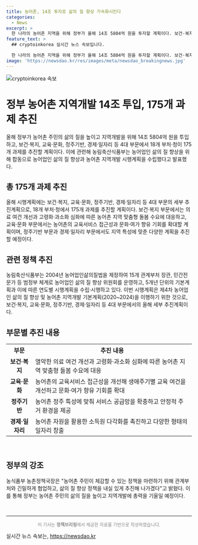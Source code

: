 ```yaml
---
title: 농어촌, 14조 투자로 삶의 질 향상 가속화시킨다
categories:
  - News
excerpt: >
  한 나라의 농어촌 지역을 위해 정부가 올해 14조 5804억 원을 투자할 계획이다. 보건·복지, 교육·문화, 정주기반, 경제·일자리 등 4대 부문에서 175개 과제를 추진하며, 농어촌 삶의 질을 향상시키고자 다양한 정책을 실행한다. 보건·복지 부문에서는 의료 여건 개선, 농촌 마을에 이동식 놀이교실 운영 등을 실시하며, 교육·문화 부문에서는 교육서비스 접근성 개선 및 문화프로그램 지원을 통해 교육·문화환경을 향상시키고, 정주기반 부문에서는 주거 환경 개선과 ICT를 활용한 서비스 개선 등을 실행한다. 경제·일자리 부문에서는 농어촌 관광 활성화와 농식품 벤처창업 육성 등을 추진한다. 정부는 농어촌 주민들의 삶의 질을 높이기 위해 계획을 적극적으로 추진할 방침이며, 관계부처와 힘을 모아 삶의 질 향상을 위한 정책을 마련할 예정이다.
feature_text: >
  ## cryptoinkorea 실시간 뉴스 속보입니다.

  한 나라의 농어촌 지역을 위해 정부가 올해 14조 5804억 원을 투자할 계획이다. 보건·복지, 교육·문화, 정주기반, 경제·일자리 등 4대 부문에서 175개 과제를 추진하며, 농어촌 삶의 질을 향상시키고자 다양한 정책을 실행한다. 보건·복지 부문에서는 의료 여건 개선, 농촌 마을에 이동식 놀이교실 운영 등을 실시하며, 교육·문화 부문에서는 교육서비스 접근성 개선 및 문화프로그램 지원을 통해 교육·문화환경을 향상시키고, 정주기반 부문에서는 주거 환경 개선과 ICT를 활용한 서비스 개선 등을 실행한다. 경제·일자리 부문에서는 농어촌 관광 활성화와 농식품 벤처창업 육성 등을 추진한다. 정부는 농어촌 주민들의 삶의 질을 높이기 위해 계획을 적극적으로 추진할 방침이며, 관계부처와 힘을 모아 삶의 질 향상을 위한 정책을 마련할 예정이다.
image: 'https://newsdao.kr/res/images/meta/newsdao_breakingnews.jpg'
---
```


<p><img src="https://newsdao.kr/res/images/meta/newsdao_breakingnews.jpg" alt="cryptoinkorea 속보" /></p>

<h1>정부 농어촌 지역개발 14조 투입, 175개 과제 추진</h1>

<p data-ke-size="size16">올해 정부가 농어촌 주민의 삶의 질을 높이고 지역개발을 위해 14조 5804억 원을 투입하고, 보건·복지, 교육·문화, 정주기반, 경제·일자리 등 4대 부문에서 18개 부처·청이 175개 과제를 추진할 계획이다. 이에 관련해 농림축산식품부는 농어업인 삶의 질 향상을 위해 합동으로 농어업인 삶의 질 향상과 농어촌 지역개발 시행계획을 수립했다고 발표했다.</p>

<h2 data-ke-size="size26">총 175개 과제 추진</h2>

<p data-ke-size="size16">올해 시행계획에는 보건·복지, 교육·문화, 정주기반, 경제·일자리 등 4대 부문의 세부 추진계획으로, 18개 부처·청에서 175개 과제를 추진할 계획이다. 보건·복지 부문에서는 의료 여건 개선과 고령화·과소화 심화에 따른 농어촌 지역 맞춤형 돌봄 수요에 대응하고, 교육·문화 부문에서는 농어촌의 교육서비스 접근성과 문화·여가 향유 기회를 확대할 계획이며, 정주기반 부문과 경제·일자리 부문에서도 지역 특성에 맞춘 다양한 계획을 추진할 예정이다.</p>

<h2 data-ke-size="size26">관련 정책 추진</h2>

<p data-ke-size="size16">농림축산식품부는 2004년 농어업인삶의질법을 제정하여 15개 관계부처 장관, 민간전문가 등 범정부 체계로 농어업인 삶의 질 향상 위원회를 운영하고, 5개년 단위의 기본계획과 이에 따른 연도별 시행계획을 수립·시행하고 있다. 이번 시행계획은 제4차 농어업인 삶의 질 향상 및 농어촌 지역개발 기본계획(2020~2024)을 이행하기 위한 것으로, 보건·복지, 교육·문화, 정주기반, 경제·일자리 등 4대 부문에서의 올해 세부 추진계획이다.</p>

<h2 data-ke-size="size26">부문별 추진 내용</h2>

<table>
        <tr>
            <th>부문</th>
            <th>추진 내용</th>
        </tr>
        <tr>
            <td style="text-align: center; height: 17px;"><b>보건·복지</b></td>
            <td>열악한 의료 여건 개선과 고령화·과소화 심화에 따른 농어촌 지역 맞춤형 돌봄 수요에 대응</td>
        </tr>
        <tr>
            <td style="text-align: center; height: 17px;"><b>교육·문화</b></td>
            <td>농어촌의 교육서비스 접근성을 개선해 생애주기별 교육 여건을 개선하고 문화·여가 향유 기회를 확대</td>
        </tr>
        <tr>
            <td style="text-align: center; height: 17px;"><b>정주기반</b></td>
            <td>농어촌 정주 특성에 맞춰 서비스 공급망을 확충하고 안정적 주거 환경을 제공</td>
        </tr>
        <tr>
            <td style="text-align: center; height: 17px;"><b>경제·일자리</b></td>
            <td>농어촌 자원을 활용한 소득원 다각화를 촉진하고 다양한 형태의 일자리 창출</td>
        </tr>
    </table>

<p data-ke-size="size16">&nbsp;</p>

<h2 data-ke-size="size26">정부의 강조</h2>

<p data-ke-size="size16">농식품부 농촌정책국장은 "농어촌 주민이 체감할 수 있는 정책을 마련하기 위해 관계부처와 긴밀하게 협업하고, 삶의 질 향상 정책을 내실 있게 추진해 나가겠다"고 밝혔다. 이를 통해 정부는 농어촌 주민의 삶의 질을 높이고 지역개발에 총력을 기울일 예정이다.</p>

<p data-ke-size="size16">&nbsp;</p>

<hr>

<p style="text-align: center; font-size: 12px; color: #868686;">이 기사는 <b>정책브리핑</b>에서 제공한 자료를 기반으로 작성하였습니다.</p>
실시간 뉴스 속보는, <a href="https://newsdao.kr" rel="dofollow">https://newsdao.kr</a>


